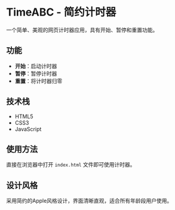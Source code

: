 # TimeABC - 简约计时器

一个简单、美观的网页计时器应用，具有开始、暂停和重置功能。

## 功能

- **开始**：启动计时器
- **暂停**：暂停计时器
- **重置**：将计时器归零

## 技术栈

- HTML5
- CSS3
- JavaScript

## 使用方法

直接在浏览器中打开 `index.html` 文件即可使用计时器。

## 设计风格

采用简约的Apple风格设计，界面清晰直观，适合所有年龄段用户使用。 